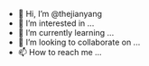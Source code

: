 - 👋 Hi, I’m @thejianyang
- 👀 I’m interested in ...
- 🌱 I’m currently learning ...
- 💞️ I’m looking to collaborate on ...
- 📫 How to reach me ...

<!---
thejianyang/thejianyang is a ✨ special ✨ repository because its `README.md` (this file) appears on your GitHub profile.
You can click the Preview link to take a look at your changes.
--->
